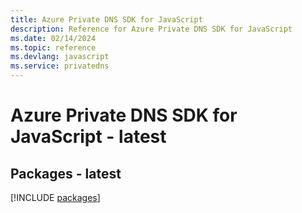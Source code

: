 ```yaml
---
title: Azure Private DNS SDK for JavaScript
description: Reference for Azure Private DNS SDK for JavaScript
ms.date: 02/14/2024
ms.topic: reference
ms.devlang: javascript
ms.service: privatedns
---
```

# Azure Private DNS SDK for JavaScript - latest
## Packages - latest
[!INCLUDE [packages](private-dns-index.md)]